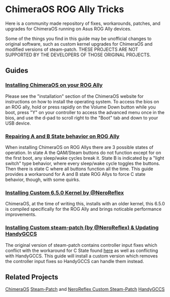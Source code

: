 # ChimeraOS ROG Ally Tricks

Here is a community made repository of fixes, workarounds, patches, and upgrades for ChimeraOS running on Asus ROG Ally devices.

Some of the things you find in this guide may be unofficial changes to original software, such as custom kernel upgrades for ChimeraOS and modified versions of steam-patch. THESE PROJECTS ARE NOT SUPPORTED BY THE DEVELOPERS OF THOSE ORIGINAL PROJECTS.

## Guides

### [Installing ChimeraOS on your ROG Ally](https://chimeraos.org/download/)
Please see the "installation" section of the ChimeraOS website for instructions on how to install the operating system. To access the bios on an ROG ally, hold or press rapidly on the Volume Down button while you boot, press "Y" on your controller to access the advanced menu once in the bios, and use the d-pad to scroll right to the "Boot" tab and down to your USB device.

### [Repairing A and B State behavior on ROG Ally](https://github.com/bactaholic/chimeraos-ROG-Ally-tricks/blob/main/repairing-b-state-behavior.md)
When installing ChimeraOS on ROG Allys there are 3 possible states of operation. In state A the QAM/Steam buttons do not function except for on the first boot, any sleep/wake cycles break it. State B is indicated by a "light switch" type behavior, where every sleep/wake cycle toggles the buttons. Then there is state C where all buttons function all the time. This guide provides a workaround for A and B state ROG Allys to force C state behavior, though, with some quirks.

### [Installing Custom 6.5.0 Kernel by @NeroReflex](https://github.com/bactaholic/chimeraos-ROG-Ally-tricks/blob/main/installing_custom_6.5.0_kernel.md)
ChimeraOS, at the time of writing this, installs with an older kernel, this 6.5.0 is compiled specifically for the ROG Ally and brings noticable performance improvements.

### [Installing Custom steam-patch (by @NeroReflex) & Updating HandyGCCS](https://github.com/bactaholic/chimeraos-ROG-Ally-tricks/blob/main/installing_custom_steam_patch.md)
The original version of steam-patch contains controller input fixes which conflict with the workaround for C State found [here](https://github.com/bactaholic/chimeraos-ROG-Ally-tricks/blob/main/repairing-b-state-behavior.md) as well as conflicting with HandyGCCS. This guide will install a custom version which removes the controller input fixes so HandyGCCS can handle them instead.

## Related Projects

[ChimeraOS](https://github.com/ChimeraOS/chimeraos)
[Steam-Patch](https://github.com/Maclay74/steam-patch) and [NeroReflex Custom Steam-Patch](https://github.com/NeroReflex/steam-patch)
[HandyGCCS](https://github.com/ShadowBlip/HandyGCCS)
